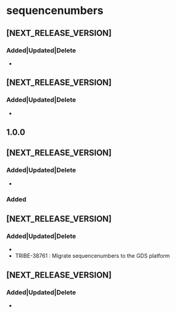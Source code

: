 # sequencenumbers

## [NEXT_RELEASE_VERSION]
### Added|Updated|Delete 
- 


## [NEXT_RELEASE_VERSION]
### Added|Updated|Delete 
- 
## 1.0.0

## [NEXT_RELEASE_VERSION]
### Added|Updated|Delete 
- 
### Added

## [NEXT_RELEASE_VERSION]
### Added|Updated|Delete 
- 
- TRIBE-38761 : Migrate sequencenumbers to the GDS platform

## [NEXT_RELEASE_VERSION]
### Added|Updated|Delete 
- 
